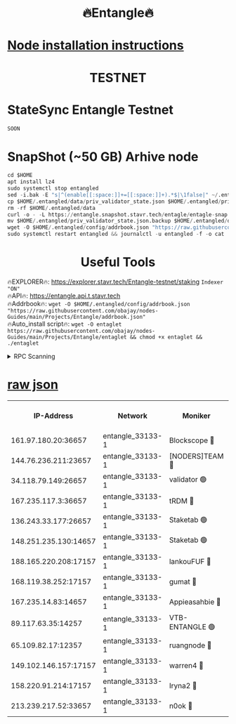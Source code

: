 <h1 align="center"> 🔥Entangle🔥</h1>

[Node installation instructions](https://github.com/obajay/nodes-Guides/tree/main/Projects/Entangle)
=

<h1 align="center"> TESTNET</h1>

# StateSync Entangle Testnet
```python
SOON
```
# SnapShot (~50 GB) Arhive node
```python
cd $HOME
apt install lz4
sudo systemctl stop entangled
sed -i.bak -E "s|^(enable[[:space:]]+=[[:space:]]+).*$|\1false|" ~/.entangled/config/config.toml
cp $HOME/.entangled/data/priv_validator_state.json $HOME/.entangled/priv_validator_state.json.backup
rm -rf $HOME/.entangled/data
curl -o - -L https://entangle.snapshot.stavr.tech/entagle/entagle-snap.tar.lz4 | lz4 -c -d - | tar -x -C $HOME/.entangled --strip-components 2
mv $HOME/.entangled/priv_validator_state.json.backup $HOME/.entangled/data/priv_validator_state.json
wget -O $HOME/.entangled/config/addrbook.json "https://raw.githubusercontent.com/obajay/nodes-Guides/main/Projects/Entangle/addrbook.json"
sudo systemctl restart entangled && journalctl -u entangled -f -o cat
```
 <h1 align="center"> Useful Tools</h1>
 
🔥EXPLORER🔥: https://explorer.stavr.tech/Entangle-testnet/staking        `Indexer "ON"` \
🔥API🔥:      https://entangle.api.t.stavr.tech \
🔥Addrbook🔥: ```wget -O $HOME/.entangled/config/addrbook.json "https://raw.githubusercontent.com/obajay/nodes-Guides/main/Projects/Entangle/addrbook.json"``` \
🔥Auto_install script🔥:  `wget -O entaglet https://raw.githubusercontent.com/obajay/nodes-Guides/main/Projects/Entangle/entaglet && chmod +x entaglet && ./entaglet`


<details>
<summary>RPC Scanning</summary>

<h2 align="center"> We scan nodes in real time every 4 hours. And we provide the final result of RPC endpoints.
We cannot influence the operation of these nodes in any way. </h2>


```python
If Voting Power is higher than 0 --> then the Node is a validator of the network and may be subject to attack and be a potential threat to the chain.
```
```python
We marked such validators with a red symbol
```

</details>

[raw json](https://rpc-check.entangt.stavr.tech/entangt/rpc-entangt-result.json)
=


<table><tr><th>IP-Address</th><th>Network</th><th>Moniker</th><th>Latest Block Height</th><th>Earliest Block Height</th><th>Catching Up</th><th>Tx Index</th><th>Voting Power</th><th>Scan Time</th></tr><tr><td>161.97.180.20:36657</td><td>entangle_33133-1</td><td>Blockscope 🔴</td><td>1691721</td><td>1</td><td>False</td><td>off</td><td>259586473635098</td><td>2024-01-15T07:23:16.604238386UTC</td></tr><tr><td>144.76.236.211:23657</td><td>entangle_33133-1</td><td>[NODERS]TEAM 🔴</td><td>1691724</td><td>1</td><td>False</td><td>off</td><td>47049700500000000</td><td>2024-01-15T07:23:28.712025324UTC</td></tr><tr><td>34.118.79.149:26657</td><td>entangle_33133-1</td><td>validator 🟢</td><td>1691725</td><td>1</td><td>False</td><td>on</td><td>0</td><td>2024-01-15T07:23:35.976662900UTC</td></tr><tr><td>167.235.117.3:36657</td><td>entangle_33133-1</td><td>tRDM 🔴</td><td>1691725</td><td>1</td><td>False</td><td>on</td><td>156936948832723</td><td>2024-01-15T07:23:36.819372583UTC</td></tr><tr><td>136.243.33.177:26657</td><td>entangle_33133-1</td><td>Staketab 🟢</td><td>1691724</td><td>660001</td><td>False</td><td>on</td><td>0</td><td>2024-01-15T07:23:31.035248786UTC</td></tr><tr><td>148.251.235.130:14657</td><td>entangle_33133-1</td><td>Staketab 🟢</td><td>1691721</td><td>660801</td><td>False</td><td>on</td><td>0</td><td>2024-01-15T07:23:16.276292578UTC</td></tr><tr><td>188.165.220.208:17157</td><td>entangle_33133-1</td><td>lankouFUF 🔴</td><td>1691722</td><td>725001</td><td>False</td><td>on</td><td>180899900000002</td><td>2024-01-15T07:23:21.554193283UTC</td></tr><tr><td>168.119.38.252:17157</td><td>entangle_33133-1</td><td>gumat 🔴</td><td>1691722</td><td>962001</td><td>False</td><td>on</td><td>314013548351851</td><td>2024-01-15T07:23:21.275040427UTC</td></tr><tr><td>167.235.14.83:14657</td><td>entangle_33133-1</td><td>Appieasahbie 🔴</td><td>1691725</td><td>1076001</td><td>False</td><td>on</td><td>44568809900999996</td><td>2024-01-15T07:23:36.506398746UTC</td></tr><tr><td>89.117.63.35:14257</td><td>entangle_33133-1</td><td>VTB-ENTANGLE 🟢</td><td>1691723</td><td>1162001</td><td>False</td><td>off</td><td>0</td><td>2024-01-15T07:23:26.088232936UTC</td></tr><tr><td>65.109.82.17:12357</td><td>entangle_33133-1</td><td>ruangnode 🔴</td><td>1691721</td><td>1312001</td><td>False</td><td>off</td><td>320450335362747</td><td>2024-01-15T07:23:16.967906337UTC</td></tr><tr><td>149.102.146.157:17157</td><td>entangle_33133-1</td><td>warren4 🔴</td><td>1691724</td><td>1436001</td><td>False</td><td>on</td><td>454417023854259</td><td>2024-01-15T07:23:28.466804896UTC</td></tr><tr><td>158.220.91.214:17157</td><td>entangle_33133-1</td><td>Iryna2 🔴</td><td>1691725</td><td>1440001</td><td>False</td><td>on</td><td>278277208343724</td><td>2024-01-15T07:23:36.272759503UTC</td></tr><tr><td>213.239.217.52:33657</td><td>entangle_33133-1</td><td>n0ok 🔴</td><td>1691725</td><td>1591725</td><td>False</td><td>off</td><td>46574292273662988</td><td>2024-01-15T07:23:35.402591996UTC</td></tr></table>
